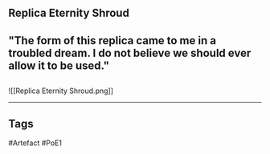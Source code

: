## Replica Eternity Shroud
"The form of this replica came to me in a troubled dream.
I do not believe we should ever allow it to be used."
-
##
![[Replica Eternity Shroud.png]]

---
## Tags
#Artefact
#PoE1